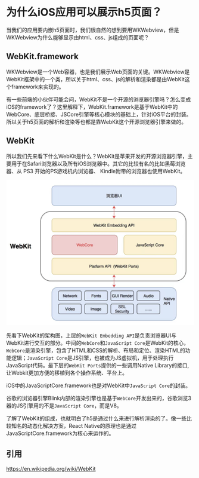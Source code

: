 # 为什么iOS应用可以展示h5页面？

当我们的应用要内嵌h5页面时，我们很自然的想到要用WKWebview，但是WKWebview为什么能够显示由html、css、js组成的页面呢？

## WebKit.framework

WKWebview是一个Web容器，也是我们展示Web页面的关键。WKWebview是WebKit框架中的一个类，所以关于html、css、js的解析和渲染都是由WebKit这个framework来实现的。

有一些前端的小伙伴可能会问，WebKit不是一个开源的浏览器引擎吗？怎么变成iOS的framework了？这里解释下，WebKit.framework是基于WebKit中的WebCore、底层桥接、JSCore引擎等核心模块的基础上，针对iOS平台的封装。所以关于h5页面的解析和渲染等也都是靠WebKit这个开源浏览器引擎来做的。

## WebKit

所以我们先来看下什么WebKit是什么？WebKit是苹果开发的开源浏览器引擎，主要用于在Safari浏览器以及所有iOS浏览器中。其它的比较有名的比如黑莓浏览器、从 PS3 开始的PS游戏机内浏览器、 Kindle附带的浏览器也使用WebKit。

![image-20220410214637218](Images/WebKit.png)

先看下WebKit的架构图，上层的`WebKit Embedding API`是负责浏览器UI与WebKit进行交互的部分。中间的`WebCore`和`JavaScript Core`是WebKit的核心，`WebCore`是渲染引擎，包含了HTML和CSS的解析、布局和定位、渲染HTML的功能逻辑；`JavaScript Core`是JS引擎，也被成为JS虚拟机，用于处理执行 JavaScript代码。最下层的`WebKit Ports`提供的一些调用Native Library的接口,让Webkit更加方便的移植到各个操作系统、平台上。

iOS中的JavaScriptCore.framework也是对WebKit中`JavaScript Core`的封装。

谷歌的浏览器引擎Blink内部的渲染引擎也是基于`WebCore`开发出来的，谷歌浏览3器的JS引擎用的不是`JavaScript Core`，而是V8。

了解了WebKit的组成，也就明白了h5是通过什么来进行解析渲染的了。像一些比较知名的动态化解决方案，React Native的原理也是通过JavaScriptCore.framework为核心来运作的。

## 引用

https://en.wikipedia.org/wiki/WebKit
